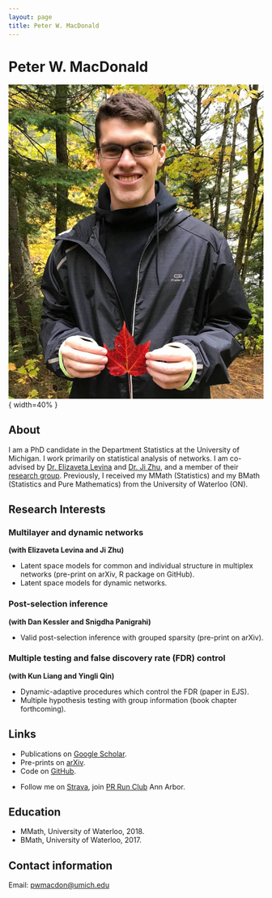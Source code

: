 ```yaml
---
layout: page
title: Peter W. MacDonald
---
```


# Peter W. MacDonald

![(Canadian) Thanksgiving 2019](leaf.jpg){ width=40% }

## About

I am a PhD candidate in the Department Statistics at the University of Michigan. I work primarily on statistical analysis of networks. I am co-advised by [Dr. Elizaveta Levina](https://lsa.umich.edu/stats/people/faculty/elevina.html) and [Dr. Ji Zhu](https://lsa.umich.edu/stats/people/faculty/jizhu.html), and a member of their [research group](http://dept.stat.lsa.umich.edu/~elevina/group.html). Previously, I received my MMath (Statistics) and my BMath (Statistics and Pure Mathematics) from the University of Waterloo (ON).

## Research Interests

### Multilayer and dynamic networks
**(with Elizaveta Levina and Ji Zhu)**

- Latent space models for common and individual structure in multiplex networks (pre-print on arXiv, R package on GitHub).
- Latent space models for dynamic networks.

### Post-selection inference
**(with Dan Kessler and Snigdha Panigrahi)**

- Valid post-selection inference with grouped sparsity (pre-print on arXiv).

### Multiple testing and false discovery rate (FDR) control
**(with Kun Liang and Yingli Qin)**

- Dynamic-adaptive procedures which control the FDR (paper in EJS).
- Multiple hypothesis testing with group information (book chapter forthcoming).

## Links

- Publications on [Google Scholar](https://scholar.google.ca/citations?user=yB4ft9EAAAAJ&hl=en&authuser=1).
- Pre-prints on [arXiv](https://arxiv.org/search/stat?searchtype=author&query=MacDonald%2C+P+W).
- Code on [GitHub](https://github.com/peterwmacd).
<!-- - multiness on CRAN  -->
- Follow me on [Strava](https://www.strava.com/athletes/10522364), join [PR Run Club](https://www.prrunclub.com/) Ann Arbor.

## Education

- MMath, University of Waterloo, 2018.
- BMath, University of Waterloo, 2017.

<!-- ## Awards and honors -->

## Contact information

Email: pwmacdon@umich.edu
